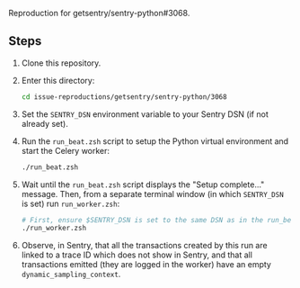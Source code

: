 Reproduction for getsentry/sentry-python#3068.

## Steps

1. Clone this repository.
2. Enter this directory:

   ```zsh
   cd issue-reproductions/getsentry/sentry-python/3068
   ```

3. Set the `SENTRY_DSN` environment variable to your Sentry DSN (if not already set).
4. Run the `run_beat.zsh` script to setup the Python virtual environment and start the Celery worker:

   ```zsh
   ./run_beat.zsh
   ```

5. Wait until the `run_beat.zsh` script displays the "Setup complete..." message. Then, from a separate terminal window (in which `SENTRY_DSN` is set) run `run_worker.zsh`:

   ```zsh
   # First, ensure $SENTRY_DSN is set to the same DSN as in the run_beat.zsh window. Then, run the following command.
   ./run_worker.zsh
   ```

6. Observe, in Sentry, that all the transactions created by this run are linked to a trace ID which does not show in Sentry, and that all transactions emitted (they are logged in the worker) have an empty `dynamic_sampling_context`.
